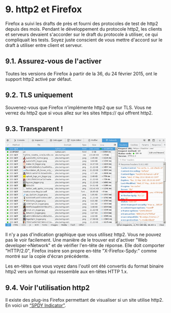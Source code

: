 # 9. http2 et Firefox

Firefox a suivi les drafts de près et fourni des protocoles de test de http2 depuis des mois. Pendant le développement du protocole http2, les clients et serveurs devaient s'accorder sur le draft du protocole à utiliser, ce qui compliquait les tests. Soyez juste conscient de vous mettre d'accord sur le draft à utiliser entre client et serveur.

## 9.1. Assurez-vous de l'activer

Toutes les versions de Firefox à partir de la 36, du 24 février 2015, ont le support http2 activé par défaut.

## 9.2. TLS uniquement

Souvenez-vous que Firefox n'implémente http2 que sur TLS. Vous ne verrez du http2 que si vous allez sur les sites https:// qui offrent http2.

## 9.3. Transparent !

![ Copie d'écran montrant que Firefox utilise http2 draft-12](https://raw.githubusercontent.com/bagder/http2-explained/master/images/firefox-screenshot.png)

Il n'y a pas d'indication graphique que vous utilisez http2. Vous ne pouvez pas le voir facilement. Une manière de le trouver est d'activer "Web developer->Network" et de vérifier l'en-tête de réponse. Elle doit comporter "HTTP/2.0", Firefox insère son propre en-tête "X-Firefox-Spdy:" comme montré sur la copie d'écran précédente.

Les en-têtes que vous voyez dans l'outil ont été convertis du format binaire http2 vers un format qui ressemble aux en-têtes HTTP 1.x.

## 9.4. Voir l'utilisation http2

Il existe des plug-ins Firefox permettant de visualiser si un site utilise http2. En voici un [“SPDY Indicator”](https://addons.mozilla.org/en-US/firefox/addon/http2-indicator/).
